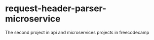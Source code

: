 # request-header-parser-microservice
The second project in api and microservices projects in freecodecamp
